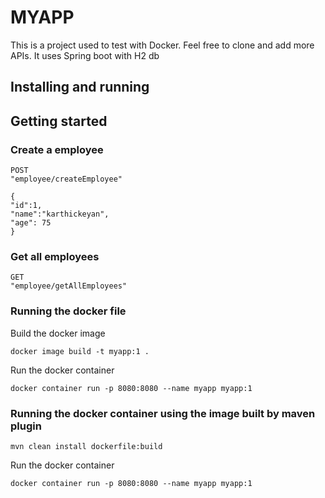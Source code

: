 # MYAPP

This is a project used to test with Docker. Feel free to clone and add more APIs. It uses Spring boot with H2 db

## Installing and running

## Getting started
### Create a employee
    POST
    "employee/createEmployee"

    {
    "id":1,
    "name":"karthickeyan",
    "age": 75
    }

### Get all employees

    GET
    "employee/getAllEmployees"
    
### Running the docker file
Build the docker image

    docker image build -t myapp:1 .

Run the docker container
    
    docker container run -p 8080:8080 --name myapp myapp:1

### Running the docker container using the image built by maven plugin
    mvn clean install dockerfile:build 
    
Run the docker container
    
    docker container run -p 8080:8080 --name myapp myapp:1    
    
